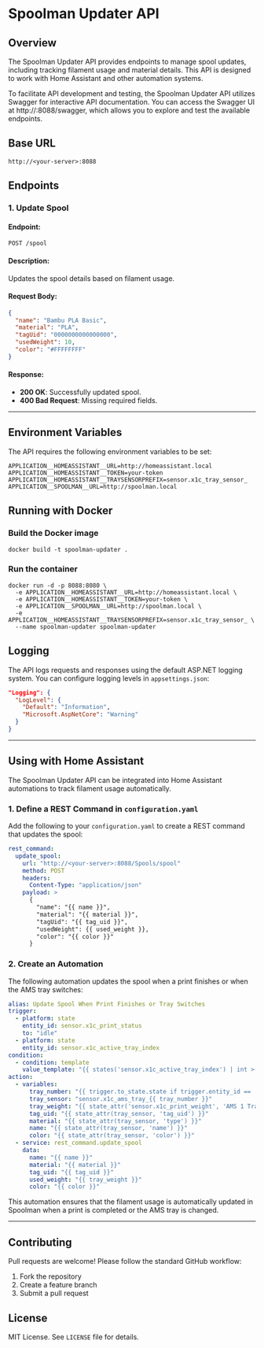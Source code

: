 # Spoolman Updater API

## Overview

The Spoolman Updater API provides endpoints to manage spool updates, including tracking filament usage and material details. This API is designed to work with Home Assistant and other automation systems.

To facilitate API development and testing, the Spoolman Updater API utilizes Swagger for interactive API documentation. You can access the Swagger UI at http://<your-server>:8088/swagger, which allows you to explore and test the available endpoints.

## Base URL

```
http://<your-server>:8088
```

## Endpoints

### 1. Update Spool

#### **Endpoint:**

```
POST /spool
```

#### **Description:**

Updates the spool details based on filament usage.

#### **Request Body:**

```json
{
  "name": "Bambu PLA Basic",
  "material": "PLA",
  "tagUid": "0000000000000000",
  "usedWeight": 10,
  "color": "#FFFFFFFF"
}
```

#### **Response:**

- **200 OK**: Successfully updated spool.
- **400 Bad Request**: Missing required fields.

---

## Environment Variables

The API requires the following environment variables to be set:

```
APPLICATION__HOMEASSISTANT__URL=http://homeassistant.local
APPLICATION__HOMEASSISTANT__TOKEN=your-token
APPLICATION__HOMEASSISTANT__TRAYSENSORPREFIX=sensor.x1c_tray_sensor_
APPLICATION__SPOOLMAN__URL=http://spoolman.local
```

## Running with Docker

### **Build the Docker image**

```
docker build -t spoolman-updater .
```

### **Run the container**

```
docker run -d -p 8088:8080 \
  -e APPLICATION__HOMEASSISTANT__URL=http://homeassistant.local \
  -e APPLICATION__HOMEASSISTANT__TOKEN=your-token \
  -e APPLICATION__SPOOLMAN__URL=http://spoolman.local \
  -e APPLICATION__HOMEASSISTANT__TRAYSENSORPREFIX=sensor.x1c_tray_sensor_ \
  --name spoolman-updater spoolman-updater
```

## Logging

The API logs requests and responses using the default ASP.NET logging system. You can configure logging levels in `appsettings.json`:

```json
"Logging": {
  "LogLevel": {
    "Default": "Information",
    "Microsoft.AspNetCore": "Warning"
  }
}
```

---

## Using with Home Assistant
The Spoolman Updater API can be integrated into Home Assistant automations to track filament usage automatically.

### **1. Define a REST Command in `configuration.yaml`**
Add the following to your `configuration.yaml` to create a REST command that updates the spool:

```yaml
rest_command:
  update_spool:
    url: "http://<your-server>:8088/Spools/spool"
    method: POST
    headers:
      Content-Type: "application/json"
    payload: >
      {
        "name": "{{ name }}",
        "material": "{{ material }}",
        "tagUid": "{{ tag_uid }}",
        "usedWeight": {{ used_weight }},
        "color": "{{ color }}"
      }
```

### **2. Create an Automation**
The following automation updates the spool when a print finishes or when the AMS tray switches:

```yaml
alias: Update Spool When Print Finishes or Tray Switches
trigger:
  - platform: state
    entity_id: sensor.x1c_print_status
    to: "idle"
  - platform: state
    entity_id: sensor.x1c_active_tray_index
condition:
  - condition: template
    value_template: "{{ states('sensor.x1c_active_tray_index') | int > 0 }}"
action:
  - variables:
      tray_number: "{{ trigger.to_state.state if trigger.entity_id == 'sensor.x1c_active_tray_index' else states('sensor.x1c_active_tray_index') }}"
      tray_sensor: "sensor.x1c_ams_tray_{{ tray_number }}"
      tray_weight: "{{ state_attr('sensor.x1c_print_weight', 'AMS 1 Tray ' ~ tray_number) | float(0) }}"
      tag_uid: "{{ state_attr(tray_sensor, 'tag_uid') }}"
      material: "{{ state_attr(tray_sensor, 'type') }}"
      name: "{{ state_attr(tray_sensor, 'name') }}"
      color: "{{ state_attr(tray_sensor, 'color') }}"
  - service: rest_command.update_spool
    data:
      name: "{{ name }}"
      material: "{{ material }}"
      tag_uid: "{{ tag_uid }}"
      used_weight: "{{ tray_weight }}"
      color: "{{ color }}"
```

This automation ensures that the filament usage is automatically updated in Spoolman when a print is completed or the AMS tray is changed.

---

## Contributing

Pull requests are welcome! Please follow the standard GitHub workflow:

1. Fork the repository
2. Create a feature branch
3. Submit a pull request

## License

MIT License. See `LICENSE` file for details.

